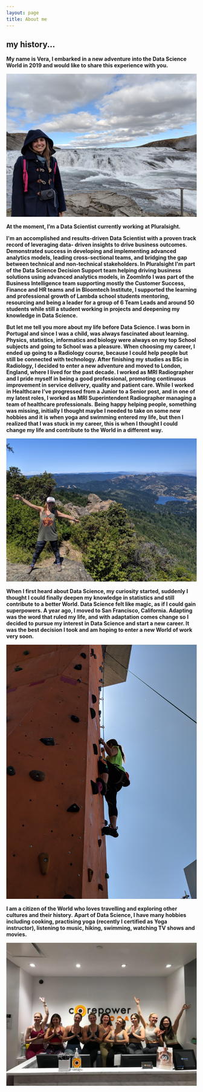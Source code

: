 ```yaml
---
layout: page
title: About me
---
```


## my history...

**My name is Vera, I embarked in a new adventure into the Data Science World in 2019 and would like to share this experience with you.**

![](/img/iceland.jpg)

**At the moment, I’m a Data Scientist currently working at Pluralsight.**

**I'm an accomplished and results-driven Data Scientist with a proven track record of leveraging data- driven insights to drive business outcomes. Demonstrated success in developing and implementing advanced analytics models, leading cross-sectional teams, and bridging the gap between technical and non-technical stakeholders.
In Pluralsight I'm part of the Data Science Decision Support team helping driving business solutions using advanced analytics models, in ZoomInfo I was part of the Business Intelligence team supporting mostly the Customer Success, Finance and HR teams and in Bloomtech Institute, I supported the learning and professional growth of Lambda school students mentoring, resourcing and being a leader for a group of 6 Team Leads and around 50 students while still a student working in projects and deepening my knowledge in Data Science.**

**But let me tell you more about my life before Data Science. I was born in Portugal and since I was a child, was always fascinated about learning. Physics, statistics, informatics and biology were always on my top School subjects and going to School was a pleasure. When choosing my career, I ended up going to a Radiology course, because I could help people but still be connected with technology. After finishing my studies as BSc in Radiology, I decided to enter a new adventure and moved to London, England, where I lived for the past decade. I worked as MRI Radiographer and I pride myself in being a good professional, promoting continuous improvement in service delivery, quality and patient care. While I worked in Healthcare I’ve progressed from a Junior to a Senior post, and in one of my latest roles, I worked as MRI Superintendent Radiographer managing a team of healthcare professionals.**
**Being happy helping people, something was missing, initially I thought maybe I needed to take on some new hobbies and it is when yoga and swimming entered my life, but then I realized that I was stuck in my career, this is when I thought I could change my life and contribute to the World in a different way.**

![](/img/hike.jpg)

**When I first heard about Data Science, my curiosity started, suddenly I thought I could finally deepen my knowledge in statistics and still contribute to a better World. Data Science felt like magic, as if I could gain superpowers. A year ago, I moved to San Francisco, California. Adapting was the word that ruled my life, and with adaptation comes change so I decided to pursue my interest in Data Science and start a new career. It was the best decision I took and am hoping to enter a new World of work very soon.**

![](/img/climb.jpg)

**I am a citizen of the World who loves travelling and exploring other cultures and their history.**
**Apart of Data Science, I have many hobbies including cooking, practising yoga (recently I certified as Yoga instructor), listening to music, hiking, swimming, watching TV shows and movies.**

![](/img/yoga.jpg)
